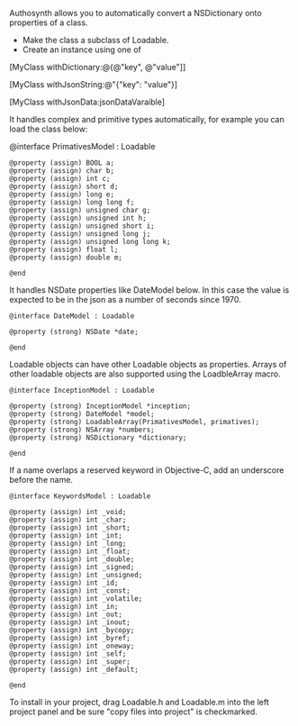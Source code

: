 Authosynth allows you to automatically convert a NSDictionary onto properties of a class.

* Make the class a subclass of Loadable.
* Create an instance using one of

[MyClass withDictionary:@{@"key", @"value"]]

[MyClass withJsonString:@"{"key": "value"}]

[MyClass withJsonData:jsonDataVaraible]

It handles complex and primitive types automatically, for example you can load the class below:

  @interface PrimativesModel : Loadable
  
	@property (assign) BOOL a;
	@property (assign) char b;
	@property (assign) int c;
	@property (assign) short d;
	@property (assign) long e;
	@property (assign) long long f;
	@property (assign) unsigned char g;
	@property (assign) unsigned int h;
	@property (assign) unsigned short i;
	@property (assign) unsigned long j;
	@property (assign) unsigned long long k;
	@property (assign) float l;
	@property (assign) double m;

	@end
	
It handles NSDate properties like DateModel below. In this case the value is expected to be in the json as a number of seconds since 1970.

	@interface DateModel : Loadable

	@property (strong) NSDate *date;

	@end

Loadable objects can have other Loadable objects as properties. Arrays of other loadable objects are also supported using the LoadbleArray macro.

	@interface InceptionModel : Loadable

	@property (strong) InceptionModel *inception;
	@property (strong) DateModel *model;
	@property (strong) LoadableArray(PrimativesModel, primatives);
	@property (strong) NSArray *numbers;
	@property (strong) NSDictionary *dictionary;

	@end

If a name overlaps a reserved keyword in Objective-C, add an underscore before the name.

	@interface KeywordsModel : Loadable

	@property (assign) int _void;
	@property (assign) int _char;
	@property (assign) int _short;
	@property (assign) int _int;
	@property (assign) int _long;
	@property (assign) int _float;
	@property (assign) int _double;
	@property (assign) int _signed;
	@property (assign) int _unsigned;
	@property (assign) int _id;
	@property (assign) int _const;
	@property (assign) int _volatile;
	@property (assign) int _in;
	@property (assign) int _out;
	@property (assign) int _inout;
	@property (assign) int _bycopy;
	@property (assign) int _byref;
	@property (assign) int _oneway;
	@property (assign) int _self;
	@property (assign) int _super;
	@property (assign) int _default;

	@end

To install in your project, drag Loadable.h and Loadable.m into the left project panel and be sure "copy files into project" is checkmarked.
